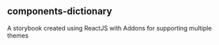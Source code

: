 ## components-dictionary
A storybook created using ReactJS with Addons for supporting multiple themes
